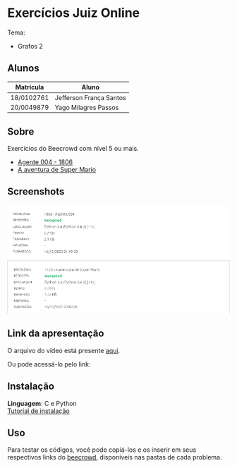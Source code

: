 # Exercícios Juiz Online

Tema:
 - Grafos 2 

## Alunos
| Matrícula  | Aluno                   |
| ---------- | ----------------------- |
| 18/0102761 | Jefferson França Santos |
| 20/0049879 |  Yago Milagres Passos   |

## Sobre 
Exercícios do Beecrowd com nível 5 ou mais.

- [Agente 004 - 1806](https://www.beecrowd.com.br/repository/UOJ_1806.html)
- [A aventura de Super Mario](https://www.beecrowd.com.br/repository/UOJ_1423.html)

## Screenshots
![Accepted 1806](Agente_004_1806/img/1806.png)
![Accepted 1423](A_aventura_de_Super_Mario_1423/img/1423.png)

## Link da apresentação
O arquivo do vídeo está presente [aqui]().

Ou pode acessá-lo pelo link:

## Instalação 
**Linguagem**: C e Python<br>
[Tutorial de instalação](https://learn.microsoft.com/pt-br/cpp/build/vscpp-step-0-installation?view=msvc-170)

## Uso 
Para testar os códigos, você pode copiá-los e os inserir em seus respectivos links do [beecrowd](https://www.beecrowd.com.br/judge/en/login), disponíveis nas pastas de cada problema.

